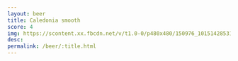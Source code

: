 ```yaml
---
layout: beer
title: Caledonia smooth
score: 4
img: https://scontent.xx.fbcdn.net/v/t1.0-0/p480x480/150976_10151428531978745_744791164_n.jpg?oh=0fd3ffae0ef9be8fc55e061c69900822&oe=5910CE31
desc: 
permalink: /beer/:title.html
---
```

